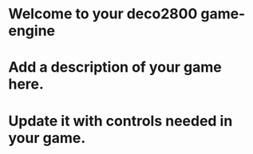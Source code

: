 # Welcome to your deco2800 game-engine
# Add a description of your game here. 
# Update it with controls needed in your game.
